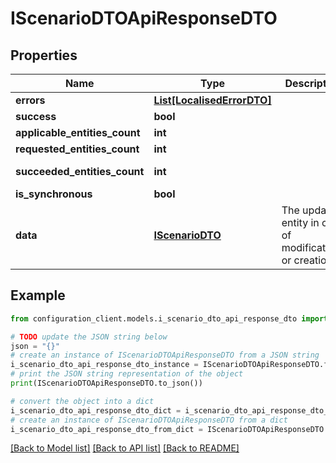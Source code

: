 # IScenarioDTOApiResponseDTO


## Properties

Name | Type | Description | Notes
------------ | ------------- | ------------- | -------------
**errors** | [**List[LocalisedErrorDTO]**](LocalisedErrorDTO.md) |  | [optional] 
**success** | **bool** |  | [optional] 
**applicable_entities_count** | **int** |  | [optional] 
**requested_entities_count** | **int** |  | [optional] 
**succeeded_entities_count** | **int** |  | [optional] [readonly] 
**is_synchronous** | **bool** |  | [optional] 
**data** | [**IScenarioDTO**](IScenarioDTO.md) | The updated entity in case of modifications or creation | [optional] 

## Example

```python
from configuration_client.models.i_scenario_dto_api_response_dto import IScenarioDTOApiResponseDTO

# TODO update the JSON string below
json = "{}"
# create an instance of IScenarioDTOApiResponseDTO from a JSON string
i_scenario_dto_api_response_dto_instance = IScenarioDTOApiResponseDTO.from_json(json)
# print the JSON string representation of the object
print(IScenarioDTOApiResponseDTO.to_json())

# convert the object into a dict
i_scenario_dto_api_response_dto_dict = i_scenario_dto_api_response_dto_instance.to_dict()
# create an instance of IScenarioDTOApiResponseDTO from a dict
i_scenario_dto_api_response_dto_from_dict = IScenarioDTOApiResponseDTO.from_dict(i_scenario_dto_api_response_dto_dict)
```
[[Back to Model list]](../README.md#documentation-for-models) [[Back to API list]](../README.md#documentation-for-api-endpoints) [[Back to README]](../README.md)


